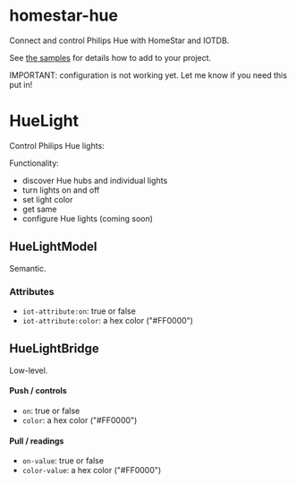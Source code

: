 # homestar-hue

Connect and control Philips Hue with HomeStar and IOTDB.

See <a href="samples/">the samples</a> for details how to add to your project.

IMPORTANT: configuration is not working yet. Let me know if you
need this put in!

# HueLight

Control Philips Hue lights:

Functionality:

* discover Hue hubs and individual lights
* turn lights on and off
* set light color
* get same
* configure Hue lights (coming soon)

## HueLightModel

Semantic.

### Attributes

* <code>iot-attribute:on</code>: true or false
* <code>iot-attribute:color</code>: a hex color ("#FF0000")

## HueLightBridge

Low-level.

#### Push / controls

* <code>on</code>: true or false
* <code>color</code>: a hex color ("#FF0000")

#### Pull / readings

* <code>on-value</code>: true or false
* <code>color-value</code>: a hex color ("#FF0000")
